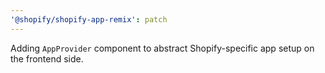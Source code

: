 ```yaml
---
'@shopify/shopify-app-remix': patch
---
```


Adding `AppProvider` component to abstract Shopify-specific app setup on the frontend side.
